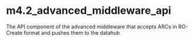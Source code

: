 # m4.2_advanced_middleware_api

The API component of the advanced middleware that accepts ARCs in RO-Create format and pushes them to the datahub
